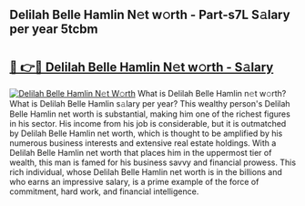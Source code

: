 ## Delilah Belle Hamlin N𝚎t w𝚘rth - Part-s7L S𝚊lary per year 5tcbm

# <h2><a href="http://gc0ol3.nevu.top/?p=Delilah+Belle+Hamlin">🔗 👉🔴 Delilah Belle Hamlin N𝚎t w𝚘rth - S𝚊lary</a></h2>

[![Delilah Belle Hamlin N𝚎t W𝚘rth](https://i.imgur.com/Oavwk0R.jpeg)](http://gc0ol3.nevu.top/?p=Delilah+Belle+Hamlin)
What is Delilah Belle Hamlin n𝚎t w𝚘rth? What is Delilah Belle Hamlin s𝚊lary per year?
This wealthy person's Delilah Belle Hamlin net worth is substantial, making him one of the richest figures in his sector. His income from his job is considerable, but it is outmatched by Delilah Belle Hamlin net worth, which is thought to be amplified by his numerous business interests and extensive real estate holdings. With a Delilah Belle Hamlin net worth that places him in the uppermost tier of wealth, this man is famed for his business savvy and financial prowess. This rich individual, whose Delilah Belle Hamlin net worth is in the billions and who earns an impressive salary, is a prime example of the force of commitment, hard work, and financial intelligence.
